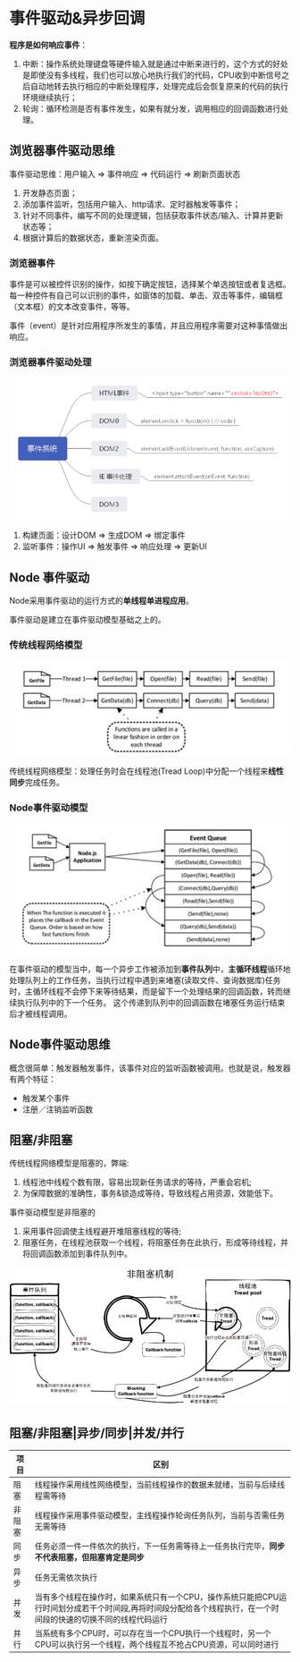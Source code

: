 # 事件驱动&异步回调

**程序是如何响应事件**：

1. 中断：操作系统处理键盘等硬件输入就是通过中断来进行的，这个方式的好处是即使没有多线程，我们也可以放心地执行我们的代码，CPU收到中断信号之后自动地转去执行相应的中断处理程序，处理完成后会恢复原来的代码的执行环境继续执行；
2. 轮询：循环检测是否有事件发生，如果有就分发，调用相应的回调函数进行处理。

## 浏览器事件驱动思维

事件驱动思维：用户输入 => 事件响应 => 代码运行 => 刷新页面状态

1. 开发静态页面；
2. 添加事件监听，包括用户输入、http请求、定时器触发等事件；
3. 针对不同事件，编写不同的处理逻辑，包括获取事件状态/输入、计算并更新状态等；
4. 根据计算后的数据状态，重新渲染页面。

### 浏览器事件

事件是可以被控件识别的操作，如按下确定按钮，选择某个单选按钮或者复选框。每一种控件有自己可以识别的事件，如窗体的加载、单击、双击等事件，编辑框（文本框）的文本改变事件，等等。

事件（event）是针对应用程序所发生的事情，并且应用程序需要对这种事情做出响应。

### 浏览器事件驱动处理

![事件系统](../../.source/事件系统.png "事件系统")

1. 构建页面：设计DOM => 生成DOM => 绑定事件
2. 监听事件：操作UI => 触发事件 => 响应处理 => 更新UI

## Node 事件驱动

Node采用事件驱动的运行方式的**单线程单进程应用**。

事件驱动是建立在事件驱动模型基础之上的。

### 传统线程网络模型

![线程网络模型](../../.source/线程网络模型.png "线程网络模型")

传统线程网络模型：处理任务时会在线程池(Tread Loop)中分配一个线程来**线性同步**完成任务。

### Node事件驱动模型

![事件驱动模型](../../.source/事件驱动模型.png "事件驱动模型")

在事件驱动的模型当中，每一个异步工作被添加到**事件队列**中，**主循环线程**循环地处理队列上的工作任务，当执行过程中遇到来堵塞(读取文件、查询数据库)任务时，主循环线程不会停下来等待结果，而是留下一个处理结果的回调函数，转而继续执行队列中的下一个任务。
这个传递到队列中的回调函数在堵塞任务运行结束后才被线程调用。

## Node事件驱动思维

概念很简单：触发器触发事件，该事件对应的监听函数被调用。也就是说，触发器有两个特征：

* 触发某个事件
* 注册／注销监听函数

## 阻塞/非阻塞

传统线程网络模型是阻塞的，弊端:

1. 线程池中线程个数有限，容易出现新任务请求的等待，严重会宕机;
2. 为保障数据的准确性，事务&锁造成等待，导致线程占用资源，效能低下。

事件驱动模型是非阻塞的

1. 采用事件回调使主线程避开堆阻塞线程的等待;
2. 阻塞任务，在线程池获取一个线程，将阻塞任务在此执行，形成等待线程，并将回调函数添加到事件队列中。

![非阻塞机制](../../.source/非阻塞机制.png "非阻塞机制")

## 阻塞/非阻塞|异步/同步|并发/并行

项目    |区别
--------|-------
阻塞    |线程操作采用线性网络模型，当前线程操作的数据未就绪，当前与后续线程需等待
非阻塞  |线程操作采用事件驱动模型，主线程操作轮询任务队列，当前与否需任务无需等待
同步    |任务必须一件一件依次的执行，下一任务需等待上一任务执行完毕，**同步不代表阻塞，但阻塞肯定是同步**
异步    |任务无需依次执行
并发    |当有多个线程在操作时，如果系统只有一个CPU，操作系统只能把CPU运行时间划分成若干个时间段,再将时间段分配给各个线程执行，在一个时间段的快速的切换不同的线程代码运行
并行    |当系统有多个CPU时，可以存在当一个CPU执行一个线程时，另一个CPU可以执行另一个线程，两个线程互不抢占CPU资源，可以同时进行
